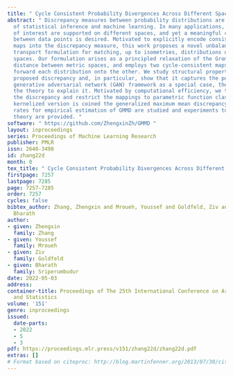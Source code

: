 ```yaml
---
title: " Cycle Consistent Probability Divergences Across Different Spaces "
abstract: " Discrepancy measures between probability distributions are at the core
  of statistical inference and machine learning. In many applications, distributions
  of interest are supported on different spaces, and yet a meaningful correspondence
  between data points is desired. Motivated to explicitly encode consistent bidirectional
  maps into the discrepancy measure, this work proposes a novel unbalanced Monge optimal
  transport formulation for matching, up to isometries, distributions on different
  spaces. Our formulation arises as a principled relaxation of the Gromov-Haussdroff
  distance between metric spaces, and employs two cycle-consistent maps that push
  forward each distribution onto the other. We study structural properties of the
  proposed discrepancy and, in particular, show that it captures the popular cycle-consistent
  generative adversarial network (GAN) framework as a special case, thereby providing
  the theory to explain it. Motivated by computational efficiency, we then kernelize
  the discrepancy and restrict the mappings to parametric function classes. The resulting
  kernelized version is coined the generalized maximum mean discrepancy (GMMD). Convergence
  rates for empirical estimation of GMMD are studied and experiments to support our
  theory are provided. "
software: " https://github.com/ZhengxinZh/GMMD "
layout: inproceedings
series: Proceedings of Machine Learning Research
publisher: PMLR
issn: 2640-3498
id: zhang22d
month: 0
tex_title: " Cycle Consistent Probability Divergences Across Different Spaces "
firstpage: 7257
lastpage: 7285
page: 7257-7285
order: 7257
cycles: false
bibtex_author: Zhang, Zhengxin and Mroueh, Youssef and Goldfeld, Ziv and Sriperumbudur,
  Bharath
author:
- given: Zhengxin
  family: Zhang
- given: Youssef
  family: Mroueh
- given: Ziv
  family: Goldfeld
- given: Bharath
  family: Sriperumbudur
date: 2022-05-03
address:
container-title: Proceedings of The 25th International Conference on Artificial Intelligence
  and Statistics
volume: '151'
genre: inproceedings
issued:
  date-parts:
  - 2022
  - 5
  - 3
pdf: https://proceedings.mlr.press/v151/zhang22d/zhang22d.pdf
extras: []
# Format based on citeproc: http://blog.martinfenner.org/2013/07/30/citeproc-yaml-for-bibliographies/
---
```

